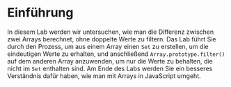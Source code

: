 # Einführung

In diesem Lab werden wir untersuchen, wie man die Differenz zwischen zwei Arrays berechnet, ohne doppelte Werte zu filtern. Das Lab führt Sie durch den Prozess, um aus einem Array einen `Set` zu erstellen, um die eindeutigen Werte zu erhalten, und anschließend `Array.prototype.filter()` auf dem anderen Array anzuwenden, um nur die Werte zu behalten, die nicht im `Set` enthalten sind. Am Ende des Labs werden Sie ein besseres Verständnis dafür haben, wie man mit Arrays in JavaScript umgeht.
